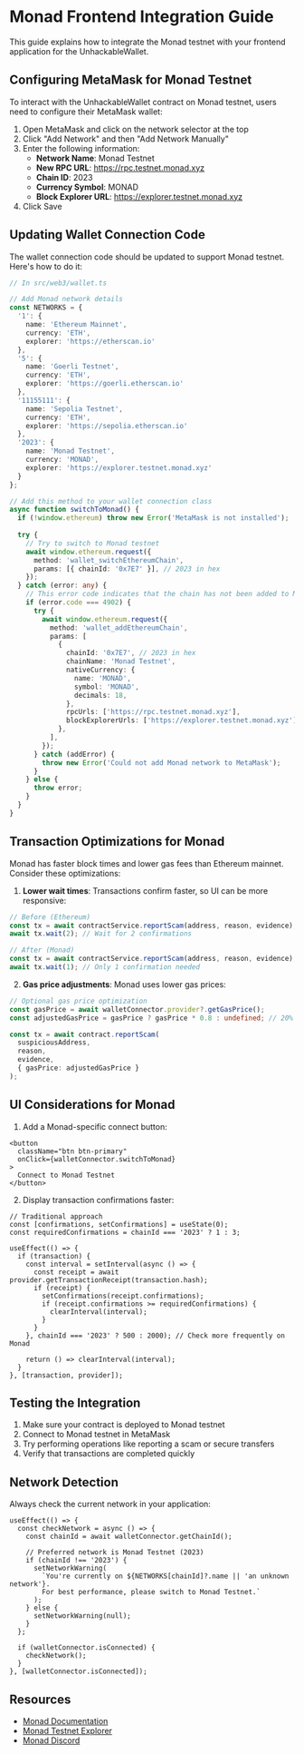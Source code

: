 # Monad Frontend Integration Guide

This guide explains how to integrate the Monad testnet with your frontend application for the UnhackableWallet.

## Configuring MetaMask for Monad Testnet

To interact with the UnhackableWallet contract on Monad testnet, users need to configure their MetaMask wallet:

1. Open MetaMask and click on the network selector at the top
2. Click "Add Network" and then "Add Network Manually"
3. Enter the following information:
   - **Network Name**: Monad Testnet
   - **New RPC URL**: https://rpc.testnet.monad.xyz
   - **Chain ID**: 2023
   - **Currency Symbol**: MONAD
   - **Block Explorer URL**: https://explorer.testnet.monad.xyz
4. Click Save

## Updating Wallet Connection Code

The wallet connection code should be updated to support Monad testnet. Here's how to do it:

```typescript
// In src/web3/wallet.ts

// Add Monad network details
const NETWORKS = {
  '1': {
    name: 'Ethereum Mainnet',
    currency: 'ETH',
    explorer: 'https://etherscan.io'
  },
  '5': {
    name: 'Goerli Testnet',
    currency: 'ETH',
    explorer: 'https://goerli.etherscan.io'
  },
  '11155111': {
    name: 'Sepolia Testnet',
    currency: 'ETH',
    explorer: 'https://sepolia.etherscan.io'
  },
  '2023': {
    name: 'Monad Testnet',
    currency: 'MONAD',
    explorer: 'https://explorer.testnet.monad.xyz'
  }
};

// Add this method to your wallet connection class
async function switchToMonad() {
  if (!window.ethereum) throw new Error('MetaMask is not installed');
  
  try {
    // Try to switch to Monad testnet
    await window.ethereum.request({
      method: 'wallet_switchEthereumChain',
      params: [{ chainId: '0x7E7' }], // 2023 in hex
    });
  } catch (error: any) {
    // This error code indicates that the chain has not been added to MetaMask
    if (error.code === 4902) {
      try {
        await window.ethereum.request({
          method: 'wallet_addEthereumChain',
          params: [
            {
              chainId: '0x7E7', // 2023 in hex
              chainName: 'Monad Testnet',
              nativeCurrency: {
                name: 'MONAD',
                symbol: 'MONAD',
                decimals: 18,
              },
              rpcUrls: ['https://rpc.testnet.monad.xyz'],
              blockExplorerUrls: ['https://explorer.testnet.monad.xyz'],
            },
          ],
        });
      } catch (addError) {
        throw new Error('Could not add Monad network to MetaMask');
      }
    } else {
      throw error;
    }
  }
}
```

## Transaction Optimizations for Monad

Monad has faster block times and lower gas fees than Ethereum mainnet. Consider these optimizations:

1. **Lower wait times**: Transactions confirm faster, so UI can be more responsive:

```typescript
// Before (Ethereum)
const tx = await contractService.reportScam(address, reason, evidence);
await tx.wait(2); // Wait for 2 confirmations

// After (Monad)
const tx = await contractService.reportScam(address, reason, evidence);
await tx.wait(1); // Only 1 confirmation needed
```

2. **Gas price adjustments**: Monad uses lower gas prices:

```typescript
// Optional gas price optimization
const gasPrice = await walletConnector.provider?.getGasPrice();
const adjustedGasPrice = gasPrice ? gasPrice * 0.8 : undefined; // 20% lower

const tx = await contract.reportScam(
  suspiciousAddress, 
  reason, 
  evidence, 
  { gasPrice: adjustedGasPrice }
);
```

## UI Considerations for Monad

1. Add a Monad-specific connect button:

```tsx
<button 
  className="btn btn-primary" 
  onClick={walletConnector.switchToMonad}
>
  Connect to Monad Testnet
</button>
```

2. Display transaction confirmations faster:

```tsx
// Traditional approach
const [confirmations, setConfirmations] = useState(0);
const requiredConfirmations = chainId === '2023' ? 1 : 3;

useEffect(() => {
  if (transaction) {
    const interval = setInterval(async () => {
      const receipt = await provider.getTransactionReceipt(transaction.hash);
      if (receipt) {
        setConfirmations(receipt.confirmations);
        if (receipt.confirmations >= requiredConfirmations) {
          clearInterval(interval);
        }
      }
    }, chainId === '2023' ? 500 : 2000); // Check more frequently on Monad
    
    return () => clearInterval(interval);
  }
}, [transaction, provider]);
```

## Testing the Integration

1. Make sure your contract is deployed to Monad testnet
2. Connect to Monad testnet in MetaMask
3. Try performing operations like reporting a scam or secure transfers
4. Verify that transactions are completed quickly

## Network Detection

Always check the current network in your application:

```tsx
useEffect(() => {
  const checkNetwork = async () => {
    const chainId = await walletConnector.getChainId();
    
    // Preferred network is Monad Testnet (2023)
    if (chainId !== '2023') {
      setNetworkWarning(
        `You're currently on ${NETWORKS[chainId]?.name || 'an unknown network'}. 
        For best performance, please switch to Monad Testnet.`
      );
    } else {
      setNetworkWarning(null);
    }
  };
  
  if (walletConnector.isConnected) {
    checkNetwork();
  }
}, [walletConnector.isConnected]);
```

## Resources

- [Monad Documentation](https://docs.monad.xyz/)
- [Monad Testnet Explorer](https://explorer.testnet.monad.xyz/)
- [Monad Discord](https://discord.gg/monad)
